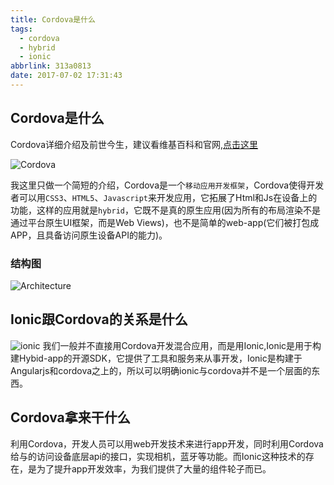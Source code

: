 ```yaml
---
title: Cordova是什么
tags:
  - cordova
  - hybrid
  - ionic
abbrlink: 313a0813
date: 2017-07-02 17:31:43
---
```

## Cordova是什么
Cordova详细介绍及前世今生，建议看维基百科和官网,[点击这里](https://en.wikipedia.org/wiki/Apache_Cordova)

![Cordova](//static.1991421.cn/cordova-bot.png)

我这里只做一个简短的介绍，Cordova是一个`移动应用开发框架`，Cordova使得开发者可以用`CSS3`、`HTML5`、`Javascript`来开发应用，它拓展了Html和Js在设备上的功能，这样的应用就是`hybrid`，它既不是真的原生应用(因为所有的布局渲染不是通过平台原生UI框架，而是Web Views)，也不是简单的web-app(它们被打包成APP，且具备访问原生设备API的能力)。

### 结构图

![Architecture](//static.1991421.cn/blog/2017-09-10-163512.jpg)

## Ionic跟Cordova的关系是什么
![ionic](//static.1991421.cn/Ionic-logo.png)
我们一般并不直接用Cordova开发混合应用，而是用Ionic,Ionic是用于构建Hybid-app的开源SDK，它提供了工具和服务来从事开发，Ionic是构建于Angularjs和cordova之上的，所以可以明确ionic与cordova并不是一个层面的东西。

## Cordova拿来干什么
利用Cordova，开发人员可以用web开发技术来进行app开发，同时利用Cordova给与的访问设备底层api的接口，实现相机，蓝牙等功能。而Ionic这种技术的存在，是为了提升app开发效率，为我们提供了大量的组件轮子而已。
